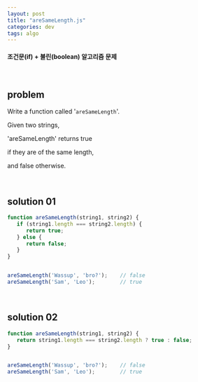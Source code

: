 ```yaml
---
layout: post
title: "areSameLength.js"
categories: dev
tags: algo
---
```


#### 조건문(if) + 불린(boolean) 알고리즘 문제

<br>

## problem

Write a function called '`areSameLength`'.

Given two strings,

'areSameLength' returns true

if they are of the same length,

and false otherwise.

<br>

## solution 01

```javascript
function areSameLength(string1, string2) {
   if (string1.length === string2.length) {
      return true;
   } else {
      return false;
   }
}


areSameLength('Wassup', 'bro?');	// false
areSameLength('Sam', 'Leo');		// true
```

<br>

## solution 02

```javascript
function areSameLength(string1, string2) {
   return string1.length === string2.length ? true : false;
}


areSameLength('Wassup', 'bro?');	// false
areSameLength('Sam', 'Leo');		// true
```



